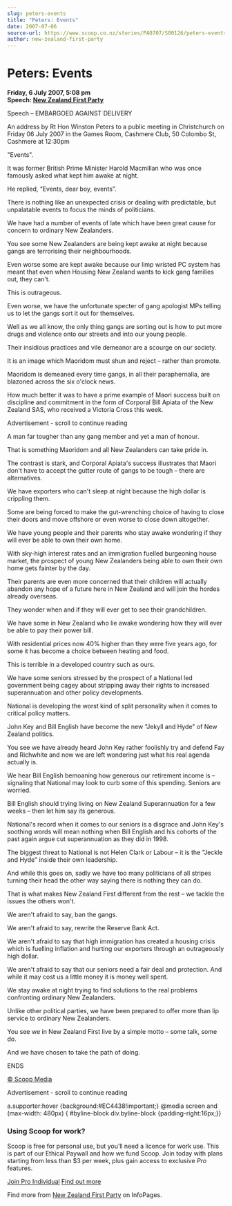 ```yaml
---
slug: peters-events
title: "Peters: Events"
date: 2007-07-06
source-url: https://www.scoop.co.nz/stories/PA0707/S00126/peters-events.htm
author: new-zealand-first-party
---
```

Peters: Events
==============

**Friday, 6 July 2007, 5:08 pm**  
**Speech: [New Zealand First Party](https://info.scoop.co.nz/New_Zealand_First_Party)**

Speech – EMBARGOED AGAINST DELIVERY

An address by Rt Hon Winston Peters to a public meeting in Christchurch on Friday 06 July 2007 in the Games Room, Cashmere Club, 50 Colombo St, Cashmere at 12:30pm

  
"Events".

It was former British Prime Minister Harold Macmillan who was once famously asked what kept him awake at night.

He replied, “Events, dear boy, events”.

There is nothing like an unexpected crisis or dealing with predictable, but unpalatable events to focus the minds of politicians.

We have had a number of events of late which have been great cause for concern to ordinary New Zealanders.

You see some New Zealanders are being kept awake at night because gangs are terrorising their neighbourhoods.

Even worse some are kept awake because our limp wristed PC system has meant that even when Housing New Zealand wants to kick gang families out, they can't.

This is outrageous.

Even worse, we have the unfortunate specter of gang apologist MPs telling us to let the gangs sort it out for themselves.

Well as we all know, the only thing gangs are sorting out is how to put more drugs and violence onto our streets and into our young people.

Their insidious practices and vile demeanor are a scourge on our society.

It is an image which Maoridom must shun and reject – rather than promote.

Maoridom is demeaned every time gangs, in all their paraphernalia, are blazoned across the six o'clock news.

How much better it was to have a prime example of Maori success built on discipline and commitment in the form of Corporal Bill Apiata of the New Zealand SAS, who received a Victoria Cross this week.

Advertisement - scroll to continue reading





A man far tougher than any gang member and yet a man of honour.

That is something Maoridom and all New Zealanders can take pride in.

The contrast is stark, and Corporal Apiata's success illustrates that Maori don't have to accept the gutter route of gangs to be tough – there are alternatives.

We have exporters who can't sleep at night because the high dollar is crippling them.

Some are being forced to make the gut-wrenching choice of having to close their doors and move offshore or even worse to close down altogether.

We have young people and their parents who stay awake wondering if they will ever be able to own their own home.

With sky-high interest rates and an immigration fuelled burgeoning house market, the prospect of young New Zealanders being able to own their own home gets fainter by the day.

Their parents are even more concerned that their children will actually abandon any hope of a future here in New Zealand and will join the hordes already overseas.

They wonder when and if they will ever get to see their grandchildren.

We have some in New Zealand who lie awake wondering how they will ever be able to pay their power bill.

With residential prices now 40% higher than they were five years ago, for some it has become a choice between heating and food.

This is terrible in a developed country such as ours.

We have some seniors stressed by the prospect of a National led government being cagey about stripping away their rights to increased superannuation and other policy developments.

National is developing the worst kind of split personality when it comes to critical policy matters.

John Key and Bill English have become the new "Jekyll and Hyde" of New Zealand politics.

You see we have already heard John Key rather foolishly try and defend Fay and Richwhite and now we are left wondering just what his real agenda actually is.

We hear Bill English bemoaning how generous our retirement income is – signaling that National may look to curb some of this spending. Seniors are worried.

Bill English should trying living on New Zealand Superannuation for a few weeks – then let him say its generous.

National's record when it comes to our seniors is a disgrace and John Key's soothing words will mean nothing when Bill English and his cohorts of the past again argue cut superannuation as they did in 1998.

The biggest threat to National is not Helen Clark or Labour – it is the "Jeckle and Hyde" inside their own leadership.

And while this goes on, sadly we have too many politicians of all stripes turning their head the other way saying there is nothing they can do.

That is what makes New Zealand First different from the rest – we tackle the issues the others won't.

We aren't afraid to say, ban the gangs.

We aren't afraid to say, rewrite the Reserve Bank Act.

We aren't afraid to say that high immigration has created a housing crisis which is fuelling inflation and hurting our exporters through an outrageously high dollar.

We aren't afraid to say that our seniors need a fair deal and protection. And while it may cost us a little money it is money well spent.

We stay awake at night trying to find solutions to the real problems confronting ordinary New Zealanders.

Unlike other political parties, we have been prepared to offer more than lip service to ordinary New Zealanders.

You see we in New Zealand First live by a simple motto – some talk, some do.

And we have chosen to take the path of doing.

ENDS

[© Scoop Media](http://www.scoop.co.nz/about/terms.html)  

Advertisement - scroll to continue reading



a.supporter:hover {background:#EC4438!important;} @media screen and (max-width: 480px) { #byline-block div.byline-block {padding-right:16px;}}

### Using Scoop for work?

Scoop is free for personal use, but you’ll need a licence for work use. This is part of our Ethical Paywall and how we fund Scoop. Join today with plans starting from less than $3 per week, plus gain access to exclusive _Pro_ features.  
  
[Join Pro Individual](https://pro.scoop.co.nz/Individual/?from=ProIn24) [Find out more](https://pro.scoop.co.nz/using-scoop-for-work/?from=ProIn24)

Find more from [New Zealand First Party](https://info.scoop.co.nz/New_Zealand_First_Party) on InfoPages.